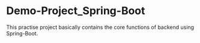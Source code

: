 # Demo-Project_Spring-Boot
This practise project basically contains the core functions of backend using Spring-Boot.
